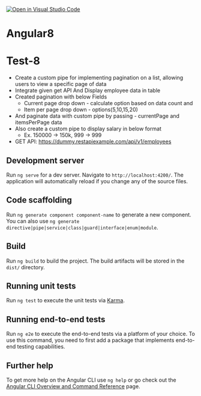 [![Open in Visual Studio Code](https://classroom.github.com/assets/open-in-vscode-2e0aaae1b6195c2367325f4f02e2d04e9abb55f0b24a779b69b11b9e10269abc.svg)](https://classroom.github.com/online_ide?assignment_repo_id=17807288&assignment_repo_type=AssignmentRepo)
# Angular8

# Test-8
- Create a custom pipe for implementing pagination on a list, allowing users to view a specific page of data
- Integrate given get API And Display employee data in table
- Created pagination with below Fields 
    - Current page drop down -  calculate option based on data count and   
    - Item per page drop down -  options(5,10,15,20) 
- And paginate data with custom pipe by passing - currentPage and itemsPerPage data
- Also create a custom pipe to display salary in below format
    - Ex. 150000 -> 150k, 999 -> 999
- GET API: https://dummy.restapiexample.com/api/v1/employees

## Development server

Run `ng serve` for a dev server. Navigate to `http://localhost:4200/`. The application will automatically reload if you change any of the source files.

## Code scaffolding

Run `ng generate component component-name` to generate a new component. You can also use `ng generate directive|pipe|service|class|guard|interface|enum|module`.

## Build

Run `ng build` to build the project. The build artifacts will be stored in the `dist/` directory.

## Running unit tests

Run `ng test` to execute the unit tests via [Karma](https://karma-runner.github.io).

## Running end-to-end tests

Run `ng e2e` to execute the end-to-end tests via a platform of your choice. To use this command, you need to first add a package that implements end-to-end testing capabilities.

## Further help

To get more help on the Angular CLI use `ng help` or go check out the [Angular CLI Overview and Command Reference](https://angular.io/cli) page.
